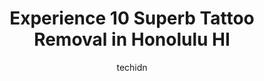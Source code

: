 ---
layout: ampstory
image: https://i0.wp.com/www.depkes.org/wp-content/uploads/2023/06/tattoo-removal-0-in-honolulu-hi-1685790552.jpeg?resize=640,853
author: techidn
featured: false
description: Discover the impressive array of Tattoo Removal options in Honolulu HI, where you can find 10 of the largest Tattoo Removal establishments in the area. From renowned classics to hidden gems,
title: Experience 10 Superb Tattoo Removal in Honolulu HI
cover:
   title: Experience 10 Superb Tattoo Removal in Honolulu HI
   subtitle: Rickpate
   background: https://www.depkes.org/wp-content/uploads/2023/06/tattoo-removal-0-in-honolulu-hi-1685790552.jpeg

pages: 
 - layout: thirds
   top: <h1>#1 Sacred Art Tattoo Waikiki</h1>
   bottom: "<p>Great place from start to finish! From booking the appointment to the finished product. Everyone is so nice. My tattoo artist was Dustin. He offered me variations of what</p>"
   background: https://www.depkes.org/wp-content/uploads/2023/06/tattoo-removal-1-in-honolulu-hi-1685790552.png
   backgroundblur: true
 - layout: thirds
   top: <h1>#2 Removery Tattoo Removal & Fading</h1>
   bottom: "<p>Had my first treatment today. It went super smoothly. I would say it hurt only about half as much as getting the tattoos themselves and are only slightly tender now- a fe</p>"
   background: https://www.depkes.org/wp-content/uploads/2023/06/tattoo-removal-2-in-honolulu-hi-1685790553.png
   cta:
      link: https://www.depkes.org/blog/experience-10-superb-tattoo-removal-in-honolulu-hi/
      text: Experience 10 Superb Tattoo Removal in Honolulu HI
 - layout: thirds
   top: <h1>#3 Ink Pit Tattoo Co</h1>
   bottom: "<p>1095 Dillingham Blvd, Honolulu, HI 96817, United States</p>"
   background: https://www.depkes.org/wp-content/uploads/2023/06/tattoo-removal-3-in-honolulu-hi-1685790553.png
   cta:
      link: https://www.depkes.org/blog/experience-10-superb-tattoo-removal-in-honolulu-hi/
      text: Experience 10 Superb Tattoo Removal in Honolulu HI
 - layout: thirds
   top: <h1>#4 Rock Star Tattoos & Piercings</h1>
   bottom: "<p>847 McCully St Unit A, Honolulu, HI 96826, United States</p>"
   background: https://images.unsplash.com/photo-1534312527009-56c7016453e6?ixlib=rb-4.0.3&ixid=MnwxMjA3fDB8MHxwaG90by1wYWdlfHx8fGVufDB8fHx8&auto=format&fit=crop&w=640&h=853&q=80
   cta:
      link: https://www.depkes.org/blog/experience-10-superb-tattoo-removal-in-honolulu-hi/
      text: Experience 10 Superb Tattoo Removal in Honolulu HI
 - layout: thirds
   top: <h1>#5 Skin Design Tattoo Hawaii</h1>
   bottom: "<p>1750 Kalākaua Ave #3402, Honolulu, HI 96826, United States</p>"
   background: https://images.unsplash.com/photo-1489648022186-8f49310909a0?ixlib=rb-4.0.3&ixid=MnwxMjA3fDB8MHxwaG90by1wYWdlfHx8fGVufDB8fHx8&auto=format&fit=crop&w=640&h=853&q=80
   cta:
      link: https://www.depkes.org/blog/experience-10-superb-tattoo-removal-in-honolulu-hi/
      text: Experience 10 Superb Tattoo Removal in Honolulu HI
 - layout: thirds
   top: <h1>#6 Way Gone Laser Tattoo Removal</h1>
   bottom: "<p>320 Ward Ave #210, Honolulu, HI 96814, United States</p>"
   background: https://images.unsplash.com/photo-1602536052359-ef94c21c5948?ixlib=rb-4.0.3&ixid=MnwxMjA3fDB8MHxwaG90by1wYWdlfHx8fGVufDB8fHx8&auto=format&fit=crop&w=640&h=853&q=80
   cta:
      link: https://www.depkes.org/blog/experience-10-superb-tattoo-removal-in-honolulu-hi/
      text: Experience 10 Superb Tattoo Removal in Honolulu HI
 - layout: thirds
   top: <h1>#7 808 Tattoo Honolulu LLC</h1>
   bottom: "<p>1430 Kona St #201, Honolulu, HI 96814, United States</p>"
   background: https://images.unsplash.com/photo-1561679660-d00ee1e0dc8e?ixlib=rb-4.0.3&ixid=MnwxMjA3fDB8MHxwaG90by1wYWdlfHx8fGVufDB8fHx8&auto=format&fit=crop&w=640&h=853&q=80
   cta:
      link: https://www.depkes.org/blog/experience-10-superb-tattoo-removal-in-honolulu-hi/
      text: Experience 10 Superb Tattoo Removal in Honolulu HI
 - layout: thirds
   middle: Continue reading...
   background: https://images.unsplash.com/photo-1488554378835-f7acf46e6c98?ixlib=rb-4.0.3&ixid=MnwxMjA3fDB8MHxwaG90by1wYWdlfHx8fGVufDB8fHx8&auto=format&fit=crop&w=640&h=853&q=80
   cta:
      link: https://www.depkes.org/blog/experience-10-superb-tattoo-removal-in-honolulu-hi/
      text: Experience 10 Superb Tattoo Removal in Honolulu HI
      
---